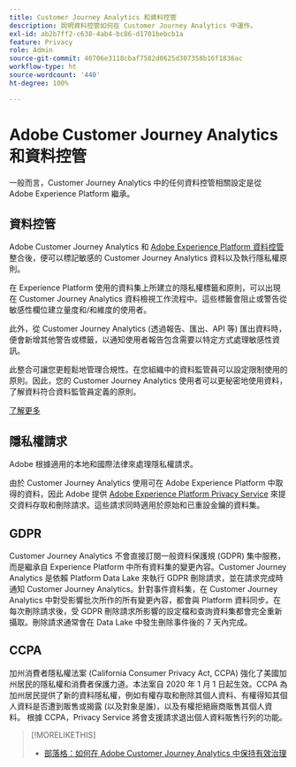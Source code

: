 ```yaml
---
title: Customer Journey Analytics 和資料控管
description: 說明資料控管如何在 Customer Journey Analytics 中運作。
exl-id: ab2b7ff2-c638-4ab4-bc86-d1701bebcb1a
feature: Privacy
role: Admin
source-git-commit: 40706e3118cbaf7582d8625d307358b16f1836ac
workflow-type: ht
source-wordcount: '440'
ht-degree: 100%

---
```


# Adobe Customer Journey Analytics 和資料控管

一般而言，Customer Journey Analytics 中的任何資料控管相關設定是從 Adobe Experience Platform 繼承。

## 資料控管

Adobe Customer Journey Analytics 和 [Adobe Experience Platform 資料控管](https://experienceleague.adobe.com/docs/experience-platform/data-governance/home.html)整合後，便可以標記敏感的 Customer Journey Analytics 資料以及執行隱私權原則。

在 Experience Platform 使用的資料集上所建立的隱私權標籤和原則，可以出現在 Customer Journey Analytics 資料檢視工作流程中。這些標籤會阻止或警告從敏感性欄位建立量度和/和維度的使用者。

此外，從 Customer Journey Analytics (透過報告、匯出、API 等) 匯出資料時，便會新增其他警告或標籤，以通知使用者報告包含需要以特定方式處理敏感性資訊。

此整合可讓您更輕鬆地管理合規性。在您組織中的資料監管員可以設定限制使用的原則。因此，您的 Customer Journey Analytics 使用者可以更秘密地使用資料，了解資料符合資料監管員定義的原則。

[了解更多](/help/data-views/data-governance.md)

## 隱私權請求

Adobe 根據適用的本地和國際法律來處理隱私權請求。

由於 Customer Journey Analytics 使用可在 Adobe Experience Platform 中取得的資料，因此 Adobe 提供 [Adobe Experience Platform Privacy Service](https://experienceleague.adobe.com/docs/experience-platform/privacy/home.html) 來提交資料存取和刪除請求。這些請求同時適用於原始和已重設金鑰的資料集。

## GDPR

Customer Journey Analytics 不會直接訂閱一般資料保護規 (GDPR) 集中服務，而是繼承自 Experience Platform 中所有資料集的變更內容。Customer Journey Analytics 是依賴 Platform Data Lake 來執行 GDPR 刪除請求，並在請求完成時通知 Customer Journey Analytics。針對事件資料集，在 Customer Journey Analytics 中對受影響批次所作的所有變更內容，都會與 Platform 資料同步。在每次刪除請求後，受 GDPR 刪除請求所影響的設定檔和查詢資料集都會完全重新攝取。刪除請求通常會在 Data Lake 中發生刪除事件後的 7 天內完成。

## CCPA

加州消費者隱私權法案 (California Consumer Privacy Act, CCPA) 強化了美國加州居民的隱私權和消費者保護力道。本法案自 2020 年 1 月 1 日起生效。CCPA 為加州居民提供了新的資料隱私權，例如有權存取和刪除其個人資料、有權得知其個人資料是否遭到販售或揭露 (以及對象是誰)，以及有權拒絕廠商販售其個人資料。
根據 CCPA，Privacy Service 將會支援請求退出個人資料販售行列的功能。

>[!MORELIKETHIS]
>
>* [部落格：如何在 Adobe Customer Journey Analytics 中保持有效治理](https://experienceleaguecommunities.adobe.com/t5/adobe-analytics-blogs/bg-p/adobe-analytics-blogs/page/4)
